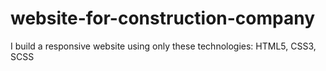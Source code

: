 # website-for-construction-company
I build a responsive website using only these technologies:
HTML5, CSS3, SCSS
